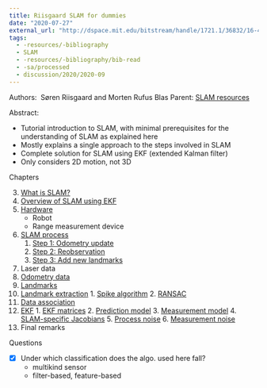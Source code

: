 ```yaml
---
title: Riisgaard SLAM for dummies
date: "2020-07-27"
external_url: "http://dspace.mit.edu/bitstream/handle/1721.1/36832/16-412JSpring2004/NR/rdonlyres/Aeronautics-and-Astronautics/16-412JSpring2004/A3C5517F-C092-4554-AA43-232DC74609B3/0/1Aslam_blas_report.pdf"
tags:
  - -resources/-bibliography
  - SLAM
  - -resources/-bibliography/bib-read
  - -sa/processed
  - discussion/2020/2020-09
---
```


Authors:  Søren Riisgaard and Morten Rufus Blas
Parent: [SLAM resources](slam-resources.md)

Abstract:

*   Tutorial introduction to SLAM, with minimal prerequisites for the understanding of SLAM as explained here
*   Mostly explains a single approach to the steps involved in SLAM
*   Complete solution for SLAM using EKF (extended Kalman filter)
*   Only considers 2D motion, not 3D

Chapters

3.  [What is SLAM?](what-is-slam_.md)
4.  [Overview of SLAM using EKF](overview-of-slam-using-ekf.md)
5.  [Hardware](http://www.evernote.com/shard/s484/nl/217355218/8f5cd12b-ae15-479c-bbb2-99fff8ec0692)
    *   Robot
    *   Range measurement device
6.  [SLAM process](http://www.evernote.com/shard/s484/nl/217355218/dad6e2b1-b186-40d3-94f5-3064f1043376)
    1.  [Step 1: Odometry update](http://www.evernote.com/shard/s484/nl/217355218/fe366015-f610-46f9-a801-eb6deb8a839d)
    2.  [Step 2: Reobservation](http://www.evernote.com/shard/s484/nl/217355218/91e0df9b-526e-47e1-af42-65c105fb7f45)
    3.  [Step 3: Add new landmarks](http://www.evernote.com/shard/s484/nl/217355218/91e0df9b-526e-47e1-af42-65c105fb7f45)
7.  Laser data
8.  [Odometry data](http://www.evernote.com/shard/s484/nl/217355218/d6e4227d-18b0-4633-9967-b72012e0cd6b)
9.  [Landmarks](http://www.evernote.com/shard/s484/nl/217355218/e3082edf-ff56-4e86-8fe8-4d6e3995fbcc)
10.  [Landmark extraction](landmark-extraction.md)
    1.  [Spike algorithm](http://www.evernote.com/shard/s484/nl/217355218/6a599923-7f8a-4982-95df-d6ab2b88658c)
    2.  [RANSAC](http://www.evernote.com/shard/s484/nl/217355218/78822a3d-a9b1-40e3-b580-e0af94697de9)
11.  [Data association](http://www.evernote.com/shard/s484/nl/217355218/eb7cb553-374f-4000-a218-ceb503c046d8)
12.  [EKF](http://www.evernote.com/shard/s484/nl/217355218/2b2f591f-ed5f-44e0-ba5c-0a3c00bcd84b)
    1.  [EKF matrices](ekf-matrices.md)
    2.  [Prediction model](prediction-model.md)
    3.  [Measurement model](http://www.evernote.com/shard/s484/nl/217355218/54e21e37-2184-46fe-b494-01ef63b3b2eb)
    4.  [SLAM-specific Jacobians](http://www.evernote.com/shard/s484/nl/217355218/81433821-2153-4b2c-ba42-4a37bfcbc9e3)
    5.  [Process noise](http://www.evernote.com/shard/s484/nl/217355218/dd75d924-7153-4b9f-81a1-ec6237d4ec25)
    6.  [Measurement noise](http://www.evernote.com/shard/s484/nl/217355218/fc4f284b-8751-4c90-9253-94898f905f97)
13.  Final remarks

Questions

*   [x] Under which classification does the algo. used here fall?
    *   multikind sensor
    *   filter-based, feature-based

